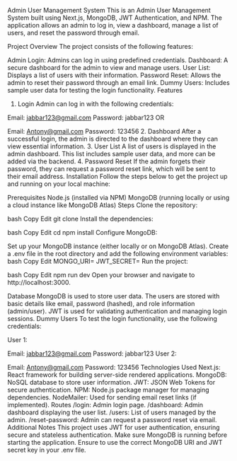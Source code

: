 Admin User Management System
This is an Admin User Management System built using Next.js, MongoDB, JWT Authentication, and NPM. The application allows an admin to log in, view a dashboard, manage a list of users, and reset the password through email.

Project Overview
The project consists of the following features:

Admin Login: Admins can log in using predefined credentials.
Dashboard: A secure dashboard for the admin to view and manage users.
User List: Displays a list of users with their information.
Password Reset: Allows the admin to reset their password through an email link.
Dummy Users: Includes sample user data for testing the login functionality.
Features
1. Login
Admin can log in with the following credentials:

Email: jabbar123@gmail.com
Password: jabbar123
OR

Email: Antony@gmail.com
Password: 123456
2. Dashboard
After a successful login, the admin is directed to the dashboard where they can view essential information.
3. User List
A list of users is displayed in the admin dashboard. This list includes sample user data, and more can be added via the backend.
4. Password Reset
If the admin forgets their password, they can request a password reset link, which will be sent to their email address.
Installation
Follow the steps below to get the project up and running on your local machine:

Prerequisites
Node.js (installed via NPM)
MongoDB (running locally or using a cloud instance like MongoDB Atlas)
Steps
Clone the repository:

bash
Copy
Edit
git clone <repository-url>
Install the dependencies:

bash
Copy
Edit
cd <project-folder>
npm install
Configure MongoDB:

Set up your MongoDB instance (either locally or on MongoDB Atlas).
Create a .env file in the root directory and add the following environment variables:
bash
Copy
Edit
MONGO_URI=<your-mongo-db-connection-string>
JWT_SECRET=<your-jwt-secret-key>
Run the project:

bash
Copy
Edit
npm run dev
Open your browser and navigate to http://localhost:3000.

Database
MongoDB is used to store user data.
The users are stored with basic details like email, password (hashed), and role information (admin/user).
JWT is used for validating authentication and managing login sessions.
Dummy Users
To test the login functionality, use the following credentials:

User 1:

Email: jabbar123@gmail.com
Password: jabbar123
User 2:

Email: Antony@gmail.com
Password: 123456
Technologies Used
Next.js: React framework for building server-side rendered applications.
MongoDB: NoSQL database to store user information.
JWT: JSON Web Tokens for secure authentication.
NPM: Node.js package manager for managing dependencies.
NodeMailer: Used for sending email reset links (if implemented).
Routes
/login: Admin login page.
/dashboard: Admin dashboard displaying the user list.
/users: List of users managed by the admin.
/reset-password: Admin can request a password reset via email.
Additional Notes
This project uses JWT for user authentication, ensuring secure and stateless authentication.
Make sure MongoDB is running before starting the application.
Ensure to use the correct MongoDB URI and JWT secret key in your .env file.